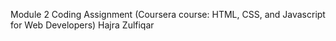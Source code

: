 Module 2 Coding Assignment
(Coursera course: HTML, CSS, and Javascript for Web Developers)
Hajra Zulfiqar
